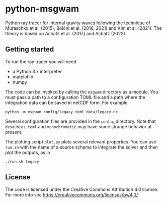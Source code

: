 # python-msgwam

Python ray tracer for internal gravity waves following the technique of Muraschko et al. (2015), Bölöni et al. (2016, 2021) and Kim et al. (2021). The theory is based on Achatz et al. (2017) and Achatz (2022).

## Getting started
To run the ray tracer you will need

- a Python 3.x interpreter
- matplotlib
- numpy

The code can be invoked by calling the `msgwam` directory as a module. You must pass a path to a configuration TOML file and a path where the integration data can be saved in netCDF form. For example
```
python -m msgwam config/legacy.toml data/legacy.nc
```

Several configuration files are provided in the `config` directory. Note that `desaubies.toml` and `monochromatic` may have some strange behavior at present.

The plotting script `plot.py` plots several relevant properties. You can use `run.sh` with the name of a source scheme to integrate the solver and then plot the outputs, as in
```
./run.sh legacy
```

## License
The code is licensed under the Creative Commons Attribution 4.0 license. For more info see
https://creativecommons.org/licenses/by/4.0/
